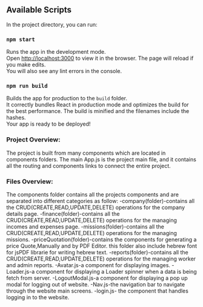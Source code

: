 
## Available Scripts
In the project directory, you can run:
### `npm start`
Runs the app in the development mode.\
Open [http://localhost:3000](http://localhost:3000) to view it in the browser.
The page will reload if you make edits.\
You will also see any lint errors in the console.
### `npm run build`
Builds the app for production to the `build` folder.\
It correctly bundles React in production mode and optimizes the build for the best performance.
The build is minified and the filenames include the hashes.\
Your app is ready to be deployed!
### Project Overview:
The project is built from many components which are located in components folders.
The main App.js is the project main file, and it contains all the routing and components links to connect the entire project.
### Files Overview:
The components folder contains all the projects components and are separated into different categories as follow:
-company(folder)-contains all the CRUD(CREATE,READ,UPDATE,DELETE) operations for the company details page.
-finance(folder)-contains all the CRUD(CREATE,READ,UPDATE,DELETE) operations for the managing incomes and expenses page.
-missions(folder)-contains all the CRUD(CREATE,READ,UPDATE,DELETE) operations for the managing missions.
-priceQuotation(folder)-contains the components for generating a price Quote,Manually and by PDF Editor.
 this folder also include hebrew font for jsPDF librarie for writing hebrew text.
 -reports(folder)-contains all the CRUD(CREATE,READ,UPDATE,DELETE) operations for the managing worker and admin reports.
 -Avatar.js-a component for displaying images.
 -Loader.js-a component for displaying a Loader spinner when a data is being fetch from server.
 -LogoutModal.js-a component for displaying a pop up modal for logging out of website.
 -Nav.js-the navigation bar to navigate through the website main screens.
 -login.js- the component that handles logging in to the website.
 

  
